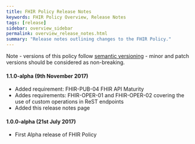 ```yaml
---
title: FHIR Policy Release Notes
keywords: FHIR Policy Overview, Release Notes
tags: [release]
sidebar: overview_sidebar
permalink: overview_release_notes.html
summary: "Release notes outlining changes to the FHIR Policy."
---
```


Note - versions of this policy follow [semantic versioning](http://semver.org/) - minor and patch versions should be considered as non-breaking.

#### 1.1.0-alpha (9th November 2017)

- Added requirement: FHIR-PUB-04 FHIR API Maturity
- Addes requirements: FHIR-OPER-01 and FHIR-OPER-02 covering the use of custom operations in ReST endpoints
- Added this release notes page

#### 1.0.0-alpha (21st July 2017)

- First Alpha release of FHIR Policy

